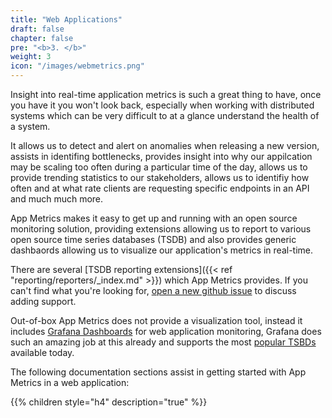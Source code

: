 ```yaml
---
title: "Web Applications"
draft: false
chapter: false
pre: "<b>3. </b>"
weight: 3
icon: "/images/webmetrics.png"
---
```


Insight into real-time application metrics is such a great thing to have, once you have it you won't look back, especially when working with distributed systems which can be very difficult to at a glance understand the health of a system.

It allows us to detect and alert on anomalies when releasing a new version, assists in identifing bottlenecks, provides insight into why our appilcation may be scaling too often during a particular time of the day, allows us to provide trending statistics to our stakeholders, allows us to identifiy how often and at what rate clients are requesting specific endpoints in an API and much much more.

App Metrics makes it easy to get up and running with an open source monitoring solution, providing extensions allowing us to report to various open source time series databases (TSDB) and also provides generic dashbaords allowing us to visualize our application's metrics in real-time.

There are several [TSDB reporting extensions]({{< ref "reporting/reporters/_index.md" >}}) which App Metrics provides. If you can't find what you're looking for, [open a new github issue](https://github.com/AppMetrics/AppMetrics/issues/new) to discuss adding support.

Out-of-box App Metrics does not provide a visualization tool, instead it includes [Grafana Dashboards](visualization-grafana.md) for web application monitoring, Grafana does such an amazing job at this already and supports the most [popular TSBDs](http://docs.grafana.org/features/datasources/influxdb/) available today.

The following documentation sections assist in getting started with App Metrics in a web application:

{{% children style="h4" description="true" %}}
